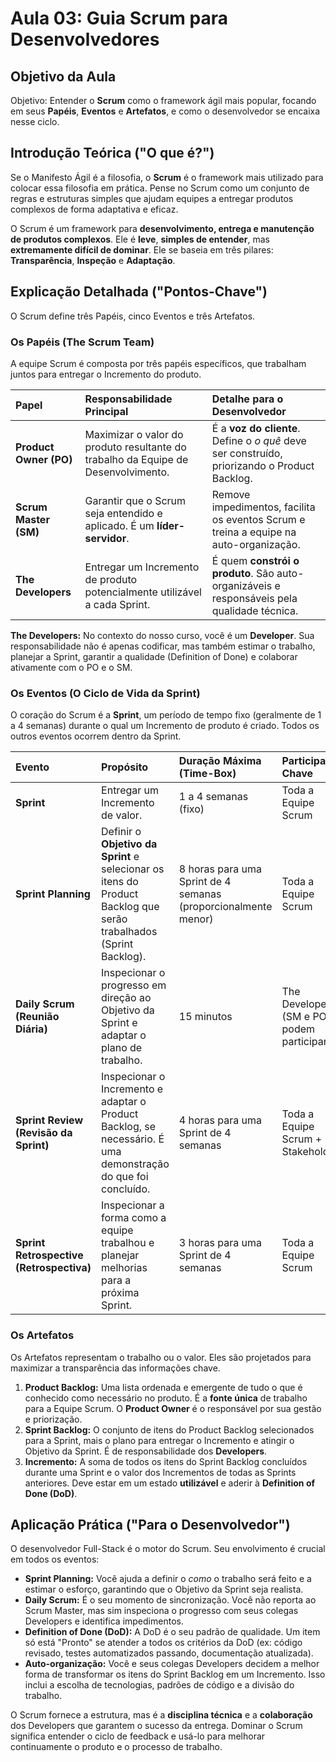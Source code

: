 # Aula 03: Guia Scrum para Desenvolvedores

## Objetivo da Aula
Objetivo: Entender o **Scrum** como o framework ágil mais popular, focando em seus **Papéis**, **Eventos** e **Artefatos**, e como o desenvolvedor se encaixa nesse ciclo.

## Introdução Teórica ("O que é?")

Se o Manifesto Ágil é a filosofia, o **Scrum** é o framework mais utilizado para colocar essa filosofia em prática. Pense no Scrum como um conjunto de regras e estruturas simples que ajudam equipes a entregar produtos complexos de forma adaptativa e eficaz.

O Scrum é um framework para **desenvolvimento, entrega e manutenção de produtos complexos**. Ele é **leve**, **simples de entender**, mas **extremamente difícil de dominar**. Ele se baseia em três pilares: **Transparência**, **Inspeção** e **Adaptação**.

## Explicação Detalhada ("Pontos-Chave")

O Scrum define três Papéis, cinco Eventos e três Artefatos.

### Os Papéis (The Scrum Team)

A equipe Scrum é composta por três papéis específicos, que trabalham juntos para entregar o Incremento do produto.

| Papel | Responsabilidade Principal | Detalhe para o Desenvolvedor |
| :--- | :--- | :--- |
| **Product Owner (PO)** | Maximizar o valor do produto resultante do trabalho da Equipe de Desenvolvimento. | É a **voz do cliente**. Define o *o quê* deve ser construído, priorizando o Product Backlog. |
| **Scrum Master (SM)** | Garantir que o Scrum seja entendido e aplicado. É um **líder-servidor**. | Remove impedimentos, facilita os eventos Scrum e treina a equipe na auto-organização. |
| **The Developers** | Entregar um Incremento de produto potencialmente utilizável a cada Sprint. | É quem **constrói o produto**. São auto-organizáveis e responsáveis pela qualidade técnica. |

**The Developers:** No contexto do nosso curso, você é um **Developer**. Sua responsabilidade não é apenas codificar, mas também estimar o trabalho, planejar a Sprint, garantir a qualidade (Definition of Done) e colaborar ativamente com o PO e o SM.

### Os Eventos (O Ciclo de Vida da Sprint)

O coração do Scrum é a **Sprint**, um período de tempo fixo (geralmente de 1 a 4 semanas) durante o qual um Incremento de produto é criado. Todos os outros eventos ocorrem dentro da Sprint.

| Evento | Propósito | Duração Máxima (Time-Box) | Participantes Chave |
| :--- | :--- | :--- | :--- |
| **Sprint** | Entregar um Incremento de valor. | 1 a 4 semanas (fixo) | Toda a Equipe Scrum |
| **Sprint Planning** | Definir o **Objetivo da Sprint** e selecionar os itens do Product Backlog que serão trabalhados (Sprint Backlog). | 8 horas para uma Sprint de 4 semanas (proporcionalmente menor) | Toda a Equipe Scrum |
| **Daily Scrum (Reunião Diária)** | Inspecionar o progresso em direção ao Objetivo da Sprint e adaptar o plano de trabalho. | 15 minutos | The Developers (SM e PO podem participar) |
| **Sprint Review (Revisão da Sprint)** | Inspecionar o Incremento e adaptar o Product Backlog, se necessário. É uma demonstração do que foi concluído. | 4 horas para uma Sprint de 4 semanas | Toda a Equipe Scrum + Stakeholders |
| **Sprint Retrospective (Retrospectiva)** | Inspecionar a forma como a equipe trabalhou e planejar melhorias para a próxima Sprint. | 3 horas para uma Sprint de 4 semanas | Toda a Equipe Scrum |

### Os Artefatos

Os Artefatos representam o trabalho ou o valor. Eles são projetados para maximizar a transparência das informações chave.

1.  **Product Backlog:** Uma lista ordenada e emergente de tudo o que é conhecido como necessário no produto. É a **fonte única** de trabalho para a Equipe Scrum. O **Product Owner** é o responsável por sua gestão e priorização.
2.  **Sprint Backlog:** O conjunto de itens do Product Backlog selecionados para a Sprint, mais o plano para entregar o Incremento e atingir o Objetivo da Sprint. É de responsabilidade dos **Developers**.
3.  **Incremento:** A soma de todos os itens do Sprint Backlog concluídos durante uma Sprint e o valor dos Incrementos de todas as Sprints anteriores. Deve estar em um estado **utilizável** e aderir à **Definition of Done (DoD)**.

## Aplicação Prática ("Para o Desenvolvedor")

O desenvolvedor Full-Stack é o motor do Scrum. Seu envolvimento é crucial em todos os eventos:

*   **Sprint Planning:** Você ajuda a definir o *como* o trabalho será feito e a estimar o esforço, garantindo que o Objetivo da Sprint seja realista.
*   **Daily Scrum:** É o seu momento de sincronização. Você não reporta ao Scrum Master, mas sim inspeciona o progresso com seus colegas Developers e identifica impedimentos.
*   **Definition of Done (DoD):** A DoD é o seu padrão de qualidade. Um item só está "Pronto" se atender a todos os critérios da DoD (ex: código revisado, testes automatizados passando, documentação atualizada).
*   **Auto-organização:** Você e seus colegas Developers decidem a melhor forma de transformar os itens do Sprint Backlog em um Incremento. Isso inclui a escolha de tecnologias, padrões de código e a divisão do trabalho.

O Scrum fornece a estrutura, mas é a **disciplina técnica** e a **colaboração** dos Developers que garantem o sucesso da entrega. Dominar o Scrum significa entender o ciclo de feedback e usá-lo para melhorar continuamente o produto e o processo de trabalho.
